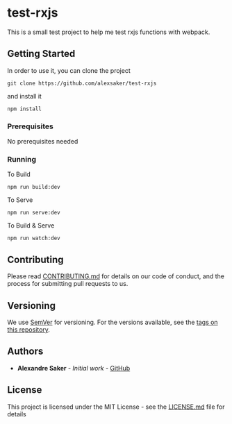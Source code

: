 # test-rxjs

This is a small test project to help me test rxjs functions with webpack.

## Getting Started

In order to use it, you can clone the project
```
git clone https://github.com/alexsaker/test-rxjs
```
and install it
```
npm install
```

### Prerequisites

No prerequisites needed

### Running

To Build
```
npm run build:dev
```

To Serve
```
npm run serve:dev
```

To Build & Serve
```
npm run watch:dev
```

## Contributing

Please read [CONTRIBUTING.md](https://gist.github.com/PurpleBooth/b24679402957c63ec426) for details on our code of conduct, and the process for submitting pull requests to us.

## Versioning

We use [SemVer](http://semver.org/) for versioning. For the versions available, see the [tags on this repository](https://github.com/your/project/tags). 

## Authors

* **Alexandre Saker** - *Initial work* - [GitHub](https://github.com/alexsaker)


## License

This project is licensed under the MIT License - see the [LICENSE.md](LICENSE.md) file for details


